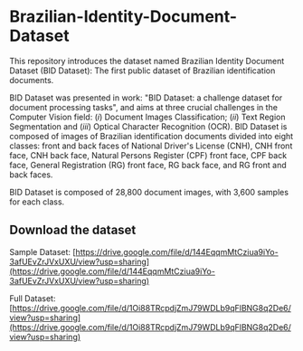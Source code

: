 # Brazilian-Identity-Document-Dataset
This repository introduces the dataset named Brazilian Identity Document Dataset (BID Dataset): The first public dataset of Brazilian identification documents.

BID Dataset was presented in work: "BID Dataset: a challenge dataset for document processing tasks", and aims at three crucial challenges in the Computer Vision field: (*i*) Document Images Classification; (*ii*) Text Region Segmentation and (*iii*) Optical Character Recognition (OCR). BID Dataset is composed of images of Brazilian identification documents divided into eight classes: front and back faces of National Driver's License (CNH), CNH front face, CNH back face, Natural Persons Register (CPF) front face, CPF back face, General Registration (RG) front face, RG back face, and RG front and back faces.

BID Dataset is composed of 28,800 document images, with 3,600 samples for each class.


## Download the dataset

Sample Dataset: [https://drive.google.com/file/d/144EqqmMtCziua9iYo-3afUEvZrJVxUXU/view?usp=sharing](https://drive.google.com/file/d/144EqqmMtCziua9iYo-3afUEvZrJVxUXU/view?usp=sharing)


Full Dataset: [https://drive.google.com/file/d/1Oi88TRcpdjZmJ79WDLb9qFlBNG8q2De6/view?usp=sharing](https://drive.google.com/file/d/1Oi88TRcpdjZmJ79WDLb9qFlBNG8q2De6/view?usp=sharing)